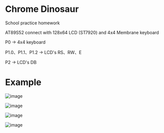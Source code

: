 # Chrome Dinosaur
School practice homework

AT89S52 connect with 128x64 LCD (ST7920) and 4x4 Membrane keyboard

P0 -> 4x4 keyboard

P1.0、P1.1、P1.2 -> LCD's RS、RW、E

P2 -> LCD's DB

# Example

![image](https://github.com/L1Chung/AT89S52_ChromeDinosaur/blob/main/examlpe1.png)

![image](https://github.com/L1Chung/AT89S52_ChromeDinosaur/blob/main/examlpe2.png)

![image](https://github.com/L1Chung/AT89S52_ChromeDinosaur/blob/main/examlpe3.png)

![image](https://github.com/L1Chung/AT89S52_ChromeDinosaur/blob/main/examlpe4.png)
